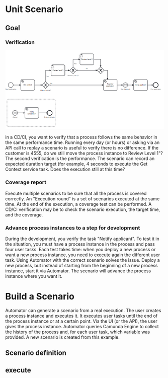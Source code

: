 # Unit Scenario

## Goal



### Verification

![Process](doc/explanationProcess.png)

in a CD/CI, you want to verify that a process follows the same behavior in the same performance
time. Running every day (or hours) or asking via an API call to replay a scenario is useful to
verify there is no difference. If the customer is 4555, do we still move the process instance to
Review Level 1"? The second verification is the performance. The scenario can record an expected
duration target (for example, 4 seconds to execute the Get Context service task. Does the execution
still at this time?

### Coverage report

Execute multiple scenarios to be sure that all the process is covered correctly. An "Execution
round" is a set of scenarios executed at the same time. At the end of the execution, a coverage test
can be performed. A CD/CI verification may be to check the scenario execution, the target time, and
the coverage.

### Advance process instances to a step for development

During the development, you verify the task "Notify applicant". To test it in the situation, you
must have a process instance in the process and pass four user tasks. Each test takes time: when you
deploy a new process or want a new process instance, you need to execute again the different user
task. Using Automator with the correct scenario solves the issue. Deploy a new process, but instead
of starting from the beginning of a new process instance, start it via Automator. The scenario will
advance the process instance where you want it.


# Build a Scenario

<Soon>

Automator can generate a scenario from a real execution. The user creates a process instance and
executes it. It executes user tasks until the end of the process instance or at a certain point. Via
the UI (or the API), the user gives the process instance. Automator queries Camunda Engine to
collect the history of the process and, for each user task, which variable was provided. A new
scenario is created from this example.


## Scenario definition

## execute